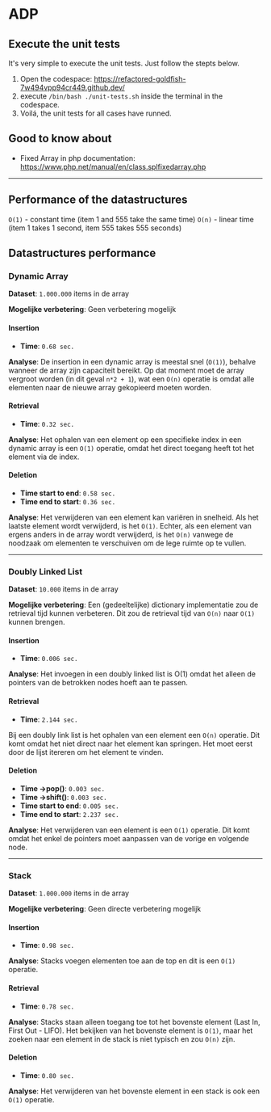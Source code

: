# ADP

## Execute the unit tests
It's very simple to execute the unit tests. Just follow the stepts below.
1. Open the codespace: https://refactored-goldfish-7w494vpp94cr449.github.dev/
2. execute `/bin/bash ./unit-tests.sh` inside the terminal in the codespace.
3. Voilá, the unit tests for all cases have runned.

## Good to know about
- Fixed Array in php documentation: https://www.php.net/manual/en/class.splfixedarray.php

---

## Performance of the datastructures

`O(1)` - constant time (item 1 and 555 take the same time)
`O(n)` - linear time (item 1 takes 1 second, item 555 takes 555 seconds)


## Datastructures performance

### Dynamic Array
**Dataset**: `1.000.000` items in de array

**Mogelijke verbetering**:
Geen verbetering mogelijk

#### Insertion
- **Time**: `0.68 sec.`

**Analyse**:
De insertion in een dynamic array is meestal snel (`O(1)`), behalve wanneer de array zijn capaciteit bereikt. Op dat moment moet de array vergroot worden (in dit geval `n*2 + 1`), wat een `O(n)` operatie is omdat alle elementen naar de nieuwe array gekopieerd moeten worden.

#### Retrieval
- **Time**: `0.32 sec.`

**Analyse**:
Het ophalen van een element op een specifieke index in een dynamic array is een `O(1)` operatie, omdat het direct toegang heeft tot het element via de index.

#### Deletion
- **Time start to end**: `0.58 sec.`
- **Time end to start**: `0.36 sec.`

**Analyse**:
Het verwijderen van een element kan variëren in snelheid. Als het laatste element wordt verwijderd, is het `O(1)`. Echter, als een element van ergens anders in de array wordt verwijderd, is het `O(n)` vanwege de noodzaak om elementen te verschuiven om de lege ruimte op te vullen.


---

### Doubly Linked List
**Dataset**: `10.000` items in de array

**Mogelijke verbetering**:
Een (gedeeltelijke) dictionary implementatie zou de retrieval tijd kunnen verbeteren. Dit zou de retrieval tijd van `O(n)` naar `O(1)` kunnen brengen.

#### Insertion
- **Time**: `0.006 sec.`

**Analyse**:
Het invoegen in een doubly linked list is O(1) omdat het alleen de pointers van de betrokken nodes hoeft aan te passen.

#### Retrieval
- **Time**: `2.144 sec.`

Bij een doubly link list is het ophalen van een element een `O(n)` operatie. Dit komt omdat het niet direct naar het element kan springen. Het moet eerst door de lijst itereren om het element te vinden.

#### Deletion
- **Time ->pop()**: `0.003 sec.`
- **Time ->shift()**: `0.003 sec.`
- **Time start to end**: `0.005 sec.`
- **Time end to start**: `2.237 sec.`

**Analyse**:
Het verwijderen van een element is een `O(1)` operatie. Dit komt omdat het enkel de pointers moet aanpassen van de vorige en volgende node.

---

### Stack
**Dataset**: `1.000.000` items in de array

**Mogelijke verbetering**:
Geen directe verbetering mogelijk

#### Insertion
- **Time**: `0.98 sec.`

**Analyse**:
Stacks voegen elementen toe aan de top en dit is een `O(1)` operatie.

#### Retrieval
- **Time**: `0.78 sec.`

**Analyse**:
Stacks staan alleen toegang toe tot het bovenste element (Last In, First Out - LIFO). Het bekijken van het bovenste element is `O(1)`, maar het zoeken naar een element in de stack is niet typisch en zou `O(n)` zijn.

#### Deletion
- **Time**: `0.80 sec.`

**Analyse**:
Het verwijderen van het bovenste element in een stack is ook een `O(1)` operatie.
